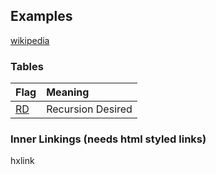 ## Examples 

[wikipedia](https://www.wikipedia.se)

### Tables

Flag    | Meaning                     
:-------|:---------------------
[RD]    | Recursion Desired 

### Inner Linkings (needs html styled links)

<p class="infotag" hx-get="dig/info/RDflag" hx-target="#infobox" hx-swap="innerHTML"> hxlink</p>

[RD]: https://www.wikipedia.se


